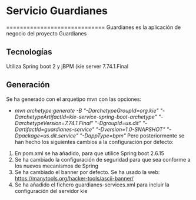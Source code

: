 # Servicio Guardianes
=============================
Guardianes es la aplicación de negocio del proyecto Guardianes
## Tecnologías
Utiliza Spring boot 2 y jBPM (kie server 7.74.1.Final
## Generación
Se ha generado con el arquetipo mvn con las opciones:
* _mvn archetype:generate -B "-DarchetypeGroupId=org.kie" "-DarchetypeArtifactId=kie-service-spring-boot-archetype" "-DarchetypeVersion=7.74.1.Final" "-DgroupId=us.dit" "-DartifactId=guardianes-service" "-Dversion=1.0-SNAPSHOT" "-Dpackage=us.dit.service" "-DappType=bpm"_
Pero posteriormente se han hecho los siguientes cambios a la configuración por defecto:
1. En pom.xml se ha añadido, para que utilice Spring boot 2.6.15
2. Se ha cambiado la configuración de seguridad para que sea conforme a los nuevos mecanismos de Spring
3. Se ha cambiado el banner por defecto. Se ha usado la web: https://manytools.org/hacker-tools/ascii-banner/
4. Se ha añadido el fichero guardianes-services.xml para incluir la configuración del servidor kie